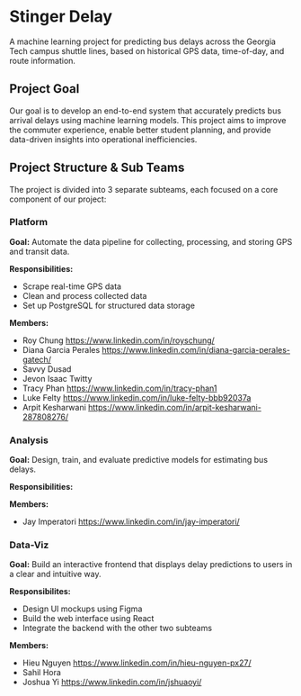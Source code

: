 # Stinger Delay

A machine learning project for predicting bus delays across the Georgia Tech campus shuttle lines, based on historical GPS data, time-of-day, and route information.

## Project Goal

Our goal is to develop an end-to-end system that accurately predicts bus arrival delays using machine learning models. This project aims to improve the commuter experience, enable better student planning, and provide data-driven insights into operational inefficiencies.

## Project Structure & Sub Teams

The project is divided into 3 separate subteams, each focused on a core component of our project:

### Platform

**Goal:** Automate the data pipeline for collecting, processing, and storing GPS and transit data.

**Responsibilities:** 
- Scrape real-time GPS data
- Clean and process collected data
- Set up PostgreSQL for structured data storage

**Members:**
- Roy Chung https://www.linkedin.com/in/royschung/
- Diana Garcia Perales https://www.linkedin.com/in/diana-garcia-perales-gatech/
- Savvy Dusad
- Jevon Isaac Twitty
- Tracy Phan https://www.linkedin.com/in/tracy-phan1
- Luke Felty https://www.linkedin.com/in/luke-felty-bbb92037a
- Arpit Kesharwani https://www.linkedin.com/in/arpit-kesharwani-287808276/ 

### Analysis

**Goal:** Design, train, and evaluate predictive models for estimating bus delays.

**Responsibilities:** 

**Members:**
- Jay Imperatori https://www.linkedin.com/in/jay-imperatori/ 

### Data-Viz

**Goal:** Build an interactive frontend that displays delay predictions to users in a clear and intuitive way.

**Responsibilites:**
- Design UI mockups using Figma
- Build the web interface using React
- Integrate the backend with the other two subteams

**Members:**
- Hieu Nguyen https://www.linkedin.com/in/hieu-nguyen-px27/
- Sahil Hora
- Joshua Yi https://www.linkedin.com/in/jshuaoyi/
